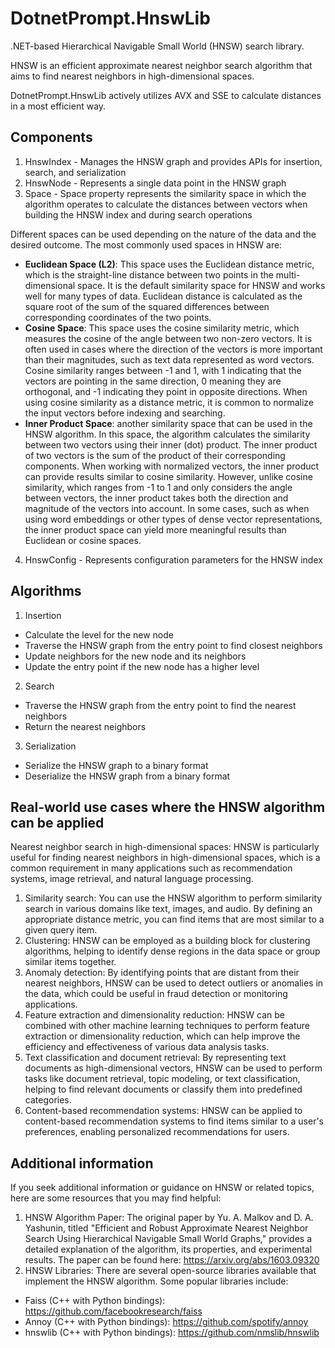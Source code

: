 # DotnetPrompt.HnswLib
.NET-based Hierarchical Navigable Small World (HNSW) search library. 

HNSW is an efficient approximate nearest neighbor search algorithm that aims to find nearest neighbors in high-dimensional spaces.

DotnetPrompt.HnswLib actively utilizes AVX and SSE to calculate distances in a most efficient way.

## Components
1. HnswIndex - Manages the HNSW graph and provides APIs for insertion, search, and serialization
2. HnswNode - Represents a single data point in the HNSW graph
3. Space - Space property represents the similarity space in which the algorithm operates to calculate the distances between vectors when building the HNSW index and during search operations

Different spaces can be used depending on the nature of the data and the desired outcome. The most commonly used spaces in HNSW are:

* **Euclidean Space (L2)**: This space uses the Euclidean distance metric, which is the straight-line distance between two points in the multi-dimensional space. It is the default similarity space for HNSW and works well for many types of data. Euclidean distance is calculated as the square root of the sum of the squared differences between corresponding coordinates of the two points.
* **Cosine Space**: This space uses the cosine similarity metric, which measures the cosine of the angle between two non-zero vectors. It is often used in cases where the direction of the vectors is more important than their magnitudes, such as text data represented as word vectors. Cosine similarity ranges between -1 and 1, with 1 indicating that the vectors are pointing in the same direction, 0 meaning they are orthogonal, and -1 indicating they point in opposite directions. When using cosine similarity as a distance metric, it is common to normalize the input vectors before indexing and searching.
* **Inner Product Space**: another similarity space that can be used in the HNSW algorithm. In this space, the algorithm calculates the similarity between two vectors using their inner (dot) product. The inner product of two vectors is the sum of the product of their corresponding components. When working with normalized vectors, the inner product can provide results similar to cosine similarity. However, unlike cosine similarity, which ranges from -1 to 1 and only considers the angle between vectors, the inner product takes both the direction and magnitude of the vectors into account. In some cases, such as when using word embeddings or other types of dense vector representations, the inner product space can yield more meaningful results than Euclidean or cosine spaces.

4. HnswConfig - Represents configuration parameters for the HNSW index

## Algorithms

1. Insertion
 * Calculate the level for the new node
 * Traverse the HNSW graph from the entry point to find closest neighbors
 * Update neighbors for the new node and its neighbors
 * Update the entry point if the new node has a higher level
2. Search
 * Traverse the HNSW graph from the entry point to find the nearest neighbors
 * Return the nearest neighbors
3. Serialization
 * Serialize the HNSW graph to a binary format
 * Deserialize the HNSW graph from a binary format

## Real-world use cases where the HNSW algorithm can be applied

Nearest neighbor search in high-dimensional spaces: HNSW is particularly useful for finding nearest neighbors in high-dimensional spaces, which is a common requirement in many applications such as recommendation systems, image retrieval, and natural language processing.

1. Similarity search: You can use the HNSW algorithm to perform similarity search in various domains like text, images, and audio. By defining an appropriate distance metric, you can find items that are most similar to a given query item.
1. Clustering: HNSW can be employed as a building block for clustering algorithms, helping to identify dense regions in the data space or group similar items together.
1. Anomaly detection: By identifying points that are distant from their nearest neighbors, HNSW can be used to detect outliers or anomalies in the data, which could be useful in fraud detection or monitoring applications.
1. Feature extraction and dimensionality reduction: HNSW can be combined with other machine learning techniques to perform feature extraction or dimensionality reduction, which can help improve the efficiency and effectiveness of various data analysis tasks.
1. Text classification and document retrieval: By representing text documents as high-dimensional vectors, HNSW can be used to perform tasks like document retrieval, topic modeling, or text classification, helping to find relevant documents or classify them into predefined categories.
1. Content-based recommendation systems: HNSW can be applied to content-based recommendation systems to find items similar to a user's preferences, enabling personalized recommendations for users.

## Additional information 
If you seek additional information  or guidance on HNSW or related topics, here are some resources that you may find helpful:

1. HNSW Algorithm Paper: The original paper by Yu. A. Malkov and D. A. Yashunin, titled "Efficient and Robust Approximate Nearest Neighbor Search Using Hierarchical Navigable Small World Graphs," provides a detailed explanation of the algorithm, its properties, and experimental results. The paper can be found here: https://arxiv.org/abs/1603.09320
1. HNSW Libraries: There are several open-source libraries available that implement the HNSW algorithm. Some popular libraries include:
  * Faiss (C++ with Python bindings): https://github.com/facebookresearch/faiss
  * Annoy (C++ with Python bindings): https://github.com/spotify/annoy
  * hnswlib (C++ with Python bindings): https://github.com/nmslib/hnswlib